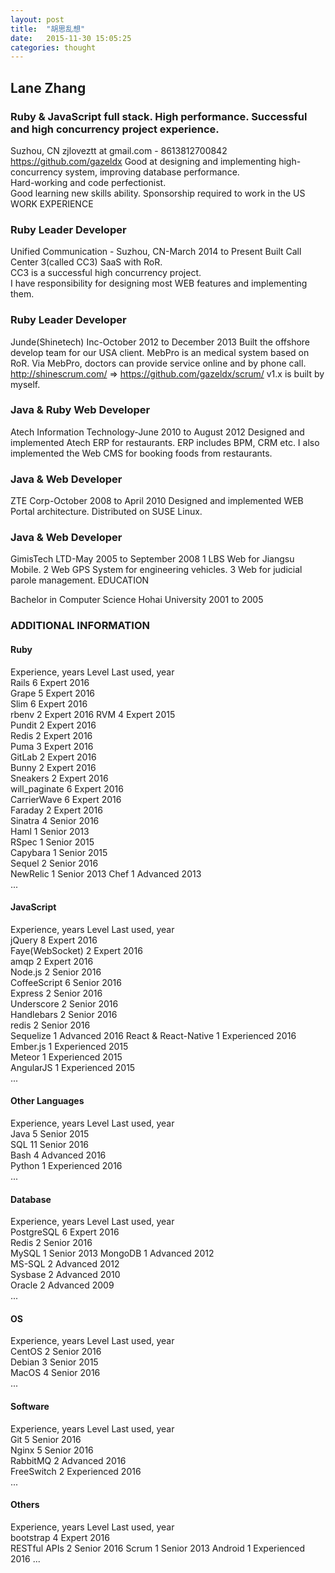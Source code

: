 ```yaml
---
layout: post
title:  "胡思乱想"
date:   2015-11-30 15:05:25
categories: thought
---
```


## Lane Zhang
### Ruby & JavaScript full stack. High performance. Successful and high concurrency project experience.
Suzhou, CN
zjloveztt at gmail.com - 8613812700842
https://github.com/gazeldx
Good at designing and implementing high-concurrency system, improving database performance.  
Hard-working and code perfectionist.  
Good learning new skills ability.
Sponsorship required to work in the US
WORK EXPERIENCE

### Ruby Leader Developer
Unified Communication - Suzhou, CN-March 2014 to Present
Built Call Center 3(called CC3) SaaS with RoR.  
CC3 is a successful high concurrency project.  
I have responsibility for designing most WEB features and implementing them.
### Ruby Leader Developer
Junde(Shinetech) Inc-October 2012 to December 2013
Built the offshore develop team for our USA client. 
MebPro is an medical system based on RoR. Via MebPro, doctors can provide service online and by phone call. 
http://shinescrum.com/ => https://github.com/gazeldx/scrum/ v1.x is built by myself.
### Java & Ruby Web Developer
Atech Information Technology-June 2010 to August 2012
Designed and implemented Atech ERP for restaurants. 
ERP includes BPM, CRM etc. I also implemented the Web CMS for booking foods from restaurants.
### Java & Web Developer
ZTE Corp-October 2008 to April 2010
Designed and implemented WEB Portal architecture. Distributed on SUSE Linux.
### Java & Web Developer
GimisTech LTD-May 2005 to September 2008
1 LBS Web for Jiangsu Mobile. 2 Web GPS System for engineering vehicles. 3 Web for judicial parole management.
EDUCATION

Bachelor in Computer Science
Hohai University
2001 to 2005

### ADDITIONAL INFORMATION

#### Ruby  
Experience, years Level Last used, year  
Rails 6 Expert 2016  
Grape 5 Expert 2016  
Slim 6 Expert 2016  
rbenv 2 Expert 2016 
RVM 4 Expert 2015  
Pundit 2 Expert 2016  
Redis 2 Expert 2016  
Puma 3 Expert 2016  
GitLab 2 Expert 2016  
Bunny 2 Expert 2016  
Sneakers 2 Expert 2016  
will_paginate 6 Expert 2016  
CarrierWave 6 Expert 2016  
Faraday 2 Expert 2016  
Sinatra 4 Senior 2016  
Haml 1 Senior 2013  
RSpec 1 Senior 2015  
Capybara 1 Senior 2015  
Sequel 2 Senior 2016  
NewRelic 1 Senior 2013 
Chef 1 Advanced 2013  
...  
 
#### JavaScript  
Experience, years Level Last used, year  
jQuery 8 Expert 2016  
Faye(WebSocket) 2 Expert 2016  
amqp 2 Expert 2016  
Node.js 2 Senior 2016  
CoffeeScript 6 Senior 2016  
Express 2 Senior 2016  
Underscore 2 Senior 2016  
Handlebars 2 Senior 2016  
redis 2 Senior 2016  
Sequelize 1 Advanced 2016 
React & React-Native 1 Experienced 2016  
Ember.js 1 Experienced 2015  
Meteor 1 Experienced 2015  
AngularJS 1 Experienced 2015  
...  
 
#### Other Languages  
Experience, years Level Last used, year  
Java 5 Senior 2015  
SQL 11 Senior 2016  
Bash 4 Advanced 2016  
Python 1 Experienced 2016  
...  
 
#### Database  
Experience, years Level Last used, year  
PostgreSQL 6 Expert 2016  
Redis 2 Senior 2016  
MySQL 1 Senior 2013 
MongoDB 1 Advanced 2012  
MS-SQL 2 Advanced 2012  
Sysbase 2 Advanced 2010  
Oracle 2 Advanced 2009  
...  
 
#### OS  
Experience, years Level Last used, year  
CentOS 2 Senior 2016  
Debian 3 Senior 2015  
MacOS 4 Senior 2016  
...  
 
#### Software  
Experience, years Level Last used, year  
Git 5 Senior 2016  
Nginx 5 Senior 2016  
RabbitMQ 2 Advanced 2016  
FreeSwitch 2 Experienced 2016  
...  
 
#### Others  
Experience, years Level Last used, year  
bootstrap 4 Expert 2016  
RESTful APIs 2 Senior 2016 
Scrum 1 Senior 2013 
Android 1 Experienced 2016 
...

